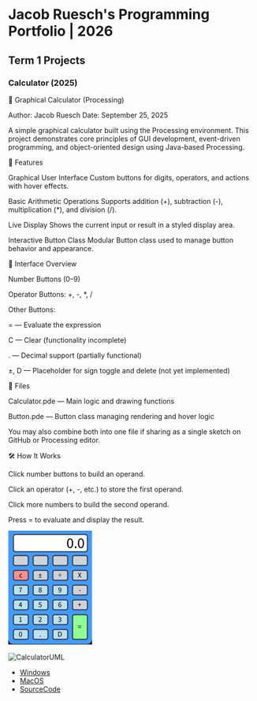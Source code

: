 # Jacob Ruesch's Programming Portfolio | 2026

## Term 1 Projects

### Calculator (2025)

🧮 Graphical Calculator (Processing)

Author: Jacob Ruesch
Date: September 25, 2025

A simple graphical calculator built using the Processing
 environment. This project demonstrates core principles of GUI development, event-driven programming, and object-oriented design using Java-based Processing.

🚀 Features

Graphical User Interface
Custom buttons for digits, operators, and actions with hover effects.

Basic Arithmetic Operations
Supports addition (+), subtraction (-), multiplication (*), and division (/).

Live Display
Shows the current input or result in a styled display area.

Interactive Button Class
Modular Button class used to manage button behavior and appearance.

🎨 Interface Overview

Number Buttons (0–9)

Operator Buttons: +, -, *, /

Other Buttons:

= — Evaluate the expression

C — Clear (functionality incomplete)

. — Decimal support (partially functional)

±, D — Placeholder for sign toggle and delete (not yet implemented)

📁 Files

Calculator.pde — Main logic and drawing functions

Button.pde — Button class managing rendering and hover logic

You may also combine both into one file if sharing as a single sketch on GitHub or Processing editor.

🛠️ How It Works

Click number buttons to build an operand.

Click an operator (+, -, etc.) to store the first operand.

Click more numbers to build the second operand.

Press = to evaluate and display the result.

![RunningCalculator](https://github.com/9730453/Portfolio/blob/main/images/Calc.png?raw=true)

![CalculatorUML]()

* [Windows](https://github.com/9730453/Portfolio/blob/main/src/Calc/windows-amd64.zip)
* [MacOS](https://github.com/9730453/Portfolio/blob/main/src/Calc/macos-aarch64.zip)
* [SourceCode](https://github.com/9730453/Portfolio/blob/main/src/Calc/Calculator.zip)
